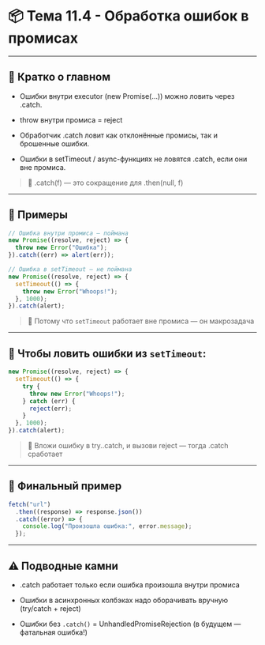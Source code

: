 # 📦 Тема 11.4 - Обработка ошибок в промисах

---

## 🔹 Кратко о главном

- Ошибки внутри executor (new Promise(...)) можно ловить через .catch.

- throw внутри промиса = reject

- Обработчик .catch ловит как отклонённые промисы, так и брошенные ошибки.

- Ошибки в setTimeout / async-функциях не ловятся .catch, если они вне промиса.

> 📌 .catch(f) — это сокращение для .then(null, f)

---

## 🔹 Примеры

```javascript
// Ошибка внутри промиса — поймана
new Promise((resolve, reject) => {
  throw new Error("Ошибка");
}).catch((err) => alert(err));
```

```javascript
// Ошибка в setTimeout — не поймана
new Promise((resolve, reject) => {
  setTimeout(() => {
    throw new Error("Whoops!");
  }, 1000);
}).catch(alert);
```

> 📌 Потому что `setTimeout` работает вне промиса — он макрозадача

---

## 🔹 Чтобы ловить ошибки из `setTimeout`:

```javascript
new Promise((resolve, reject) => {
  setTimeout(() => {
    try {
      throw new Error("Whoops!");
    } catch (err) {
      reject(err);
    }
  }, 1000);
}).catch(alert);
```

> 📌 Вложи ошибку в try..catch, и вызови reject — тогда .catch сработает

---

## 🔹 Финальный пример

```javascript
fetch("url")
  .then((response) => response.json())
  .catch((error) => {
    console.log("Произошла ошибка:", error.message);
  });
```

---

## ⚠️ Подводные камни

- .catch работает только если ошибка произошла внутри промиса

- Ошибки в асинхронных колбэках надо оборачивать вручную (try/catch + reject)

- Ошибки без `.catch()` = UnhandledPromiseRejection (в будущем — фатальная ошибка!)
